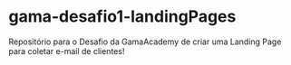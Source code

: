 # gama-desafio1-landingPages
Repositório para o Desafio da GamaAcademy de criar uma Landing Page para coletar e-mail de clientes!
